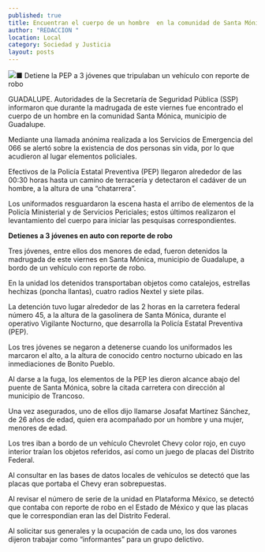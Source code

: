 ```yaml
---
published: true
title: Encuentran el cuerpo de un hombre  en la comunidad de Santa Mónica
author: "REDACCION "
location: Local
category: Sociedad y Justicia
layout: posts
---
```


![](http://i.imgur.com/cVZok7Pm.jpg)■ Detiene la PEP a 3 jóvenes que tripulaban un vehículo con reporte de robo

GUADALUPE. Autoridades de la Secretaría de Seguridad Pública (SSP) informaron que durante la madrugada de este viernes fue encontrado el cuerpo de un hombre en la comunidad Santa Mónica, municipio de Guadalupe.

Mediante una llamada anónima realizada a los Servicios de Emergencia del 066 se alertó sobre la existencia de dos personas sin vida, por lo que acudieron al lugar elementos policiales.

Efectivos de la Policía Estatal Preventiva (PEP) llegaron alrededor de las 00:30 horas hasta un camino de terracería y detectaron el cadáver de un hombre, a la altura de una “chatarrera”.

Los uniformados resguardaron la escena hasta el arribo de elementos de la Policía Ministerial y de Servicios Periciales; estos últimos realizaron el levantamiento del cuerpo para iniciar las pesquisas correspondientes. 


**Detienes a 3 jóvenes en 
auto con reporte de robo**

Tres jóvenes, entre ellos dos menores de edad, fueron detenidos la madrugada de este viernes en Santa Mónica, municipio de Guadalupe, a bordo de un vehículo con reporte de robo. 

En la unidad los detenidos transportaban objetos como catalejos, estrellas hechizas (poncha llantas), cuatro radios Nextel y siete pilas.

La detención tuvo lugar alrededor de las 2 horas en la carretera federal número 45, a la altura de la gasolinera de Santa Mónica, durante el operativo Vigilante Nocturno, que desarrolla la Policía Estatal Preventiva (PEP). 

Los tres jóvenes se negaron a detenerse cuando los uniformados les marcaron el alto, a la altura de conocido centro nocturno ubicado en las inmediaciones de Bonito Pueblo. 

Al darse a la fuga, los elementos de la PEP les dieron alcance abajo del puente de Santa Mónica, sobre la citada carretera con dirección al municipio de Trancoso.

Una vez asegurados, uno de ellos dijo llamarse Josafat Martínez Sánchez, de 26 años de edad, quien era acompañado por un hombre y una mujer, menores de edad.

Los tres iban a bordo de un vehículo Chevrolet Chevy color rojo, en cuyo interior traían los objetos referidos, así como un juego de placas del Distrito Federal.

Al consultar en las bases de datos locales de vehículos se detectó que las placas que portaba el Chevy eran sobrepuestas. 

Al revisar el número de serie de la unidad en Plataforma México, se detectó que contaba con reporte de robo en el Estado de México y que las placas que le correspondían eran las del Distrito Federal. 

Al solicitar sus generales y la ocupación de cada uno, los dos varones dijeron trabajar como “informantes” para un grupo delictivo.
